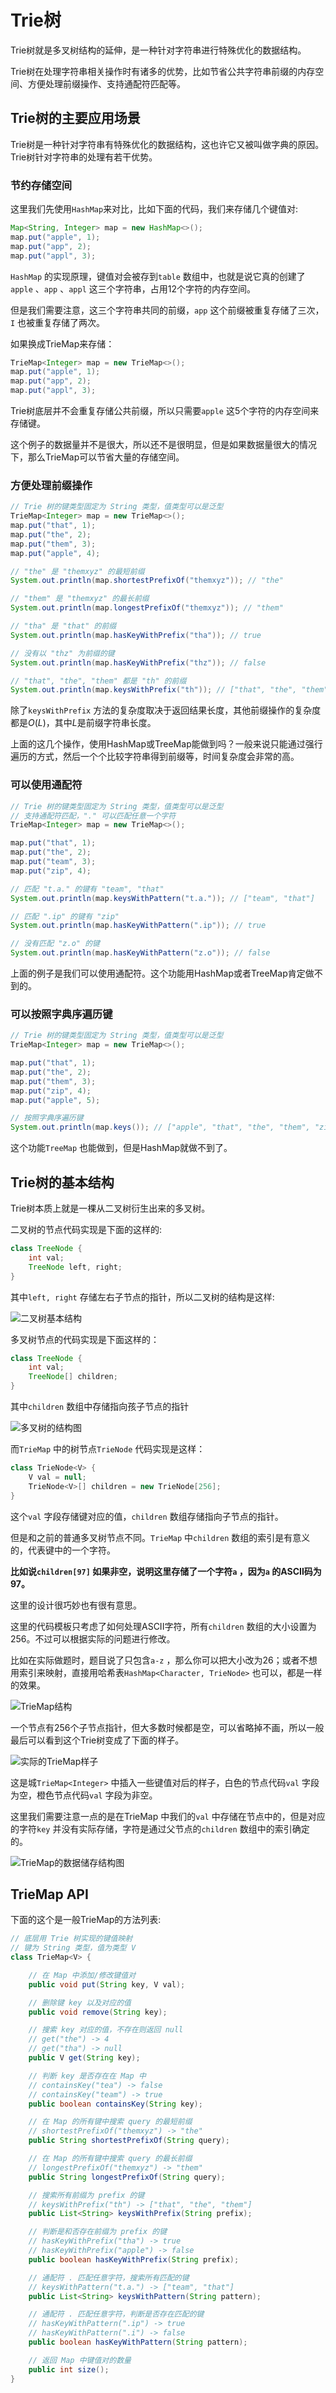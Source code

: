 # Trie树

Trie树就是多叉树结构的延伸，是一种针对字符串进行特殊优化的数据结构。

Trie树在处理字符串相关操作时有诸多的优势，比如节省公共字符串前缀的内存空间、方便处理前缀操作、支持通配符匹配等。

## Trie树的主要应用场景

Trie树是一种针对字符串有特殊优化的数据结构，这也许它又被叫做字典的原因。Trie树针对字符串的处理有若干优势。


### 节约存储空间
这里我们先使用`HashMap`来对比，比如下面的代码，我们来存储几个键值对:
```java
Map<String, Integer> map = new HashMap<>();
map.put("apple", 1);
map.put("app", 2);
map.put("appl", 3);
```

`HashMap` 的实现原理，键值对会被存到`table` 数组中，也就是说它真的创建了`apple` 、`app` 、`appl` 这三个字符串，占用12个字符的内存空间。

但是我们需要注意，这三个字符串共同的前缀，`app` 这个前缀被重复存储了三次，`I` 也被重复存储了两次。

如果换成TrieMap来存储：
```java
TrieMap<Integer> map = new TrieMap<>();
map.put("apple", 1);
map.put("app", 2);
map.put("appl", 3);
```

Trie树底层并不会重复存储公共前缀，所以只需要`apple` 这5个字符的内存空间来存储键。

这个例子的数据量并不是很大，所以还不是很明显，但是如果数据量很大的情况下，那么TrieMap可以节省大量的存储空间。

### 方便处理前缀操作
```java
// Trie 树的键类型固定为 String 类型，值类型可以是泛型
TrieMap<Integer> map = new TrieMap<>();
map.put("that", 1);
map.put("the", 2);
map.put("them", 3);
map.put("apple", 4);

// "the" 是 "themxyz" 的最短前缀
System.out.println(map.shortestPrefixOf("themxyz")); // "the"

// "them" 是 "themxyz" 的最长前缀
System.out.println(map.longestPrefixOf("themxyz")); // "them"

// "tha" 是 "that" 的前缀
System.out.println(map.hasKeyWithPrefix("tha")); // true

// 没有以 "thz" 为前缀的键
System.out.println(map.hasKeyWithPrefix("thz")); // false

// "that", "the", "them" 都是 "th" 的前缀
System.out.println(map.keysWithPrefix("th")); // ["that", "the", "them"]
```

除了`keysWithPrefix` 方法的复杂度取决于返回结果长度，其他前缀操作的复杂度都是$O(L)$，其中$L$是前缀字符串长度。

上面的这几个操作，使用HashMap或TreeMap能做到吗？一般来说只能通过强行遍历的方式，然后一个个比较字符串得到前缀等，时间复杂度会非常的高。

### 可以使用通配符
```java
// Trie 树的键类型固定为 String 类型，值类型可以是泛型
// 支持通配符匹配，"." 可以匹配任意一个字符
TrieMap<Integer> map = new TrieMap<>();

map.put("that", 1);
map.put("the", 2);
map.put("team", 3);
map.put("zip", 4);

// 匹配 "t.a." 的键有 "team", "that"
System.out.println(map.keysWithPattern("t.a.")); // ["team", "that"]

// 匹配 ".ip" 的键有 "zip"
System.out.println(map.hasKeyWithPattern(".ip")); // true

// 没有匹配 "z.o" 的键
System.out.println(map.hasKeyWithPattern("z.o")); // false
```

上面的例子是我们可以使用通配符。这个功能用HashMap或者TreeMap肯定做不到的。

### 可以按照字典序遍历键
```java
// Trie 树的键类型固定为 String 类型，值类型可以是泛型
TrieMap<Integer> map = new TrieMap<>();

map.put("that", 1);
map.put("the", 2);
map.put("them", 3);
map.put("zip", 4);
map.put("apple", 5);

// 按照字典序遍历键
System.out.println(map.keys()); // ["apple", "that", "the", "them", "zip"]
```

这个功能`TreeMap` 也能做到，但是HashMap就做不到了。

## Trie树的基本结构
Trie树本质上就是一棵从二叉树衍生出来的多叉树。

二叉树的节点代码实现是下面的这样的:
```java
class TreeNode {
    int val;
    TreeNode left, right;
}
```

其中`left, right` 存储左右子节点的指针，所以二叉树的结构是这样:

![二叉树基本结构](./images/binary-tree-hand-writing.jpeg)

多叉树节点的代码实现是下面这样的：
```java
class TreeNode {
    int val;
    TreeNode[] children;
}
```

其中`children` 数组中存储指向孩子节点的指针

![多叉树的结构图](./images/multi-tree-node-hand-writing.jpeg)

而`TrieMap` 中的树节点`TrieNode` 代码实现是这样：
```java
class TrieNode<V> {
    V val = null;
    TrieNode<V>[] children = new TrieNode[256];
}
```

这个`val` 字段存储键对应的值，`children` 数组存储指向子节点的指针。

但是和之前的普通多叉树节点不同。`TrieMap` 中`children` 数组的索引是有意义的，代表键中的一个字符。

**比如说`children[97]` 如果非空，说明这里存储了一个字符`a` ，因为`a` 的ASCII码为97。**

这里的设计很巧妙也有很有意思。

这里的代码模板只考虑了如何处理ASCII字符，所有`children` 数组的大小设置为256。不过可以根据实际的问题进行修改。

比如在实际做题时，题目说了只包含`a-z` ，那么你可以把大小改为26；或者不想用索引来映射，直接用哈希表`HashMap<Character, TrieNode>` 也可以，都是一样的效果。

![TrieMap结构](./images/trie-map-structure.jpeg)

一个节点有256个子节点指针，但大多数时候都是空，可以省略掉不画，所以一般最后可以看到这个Trie树变成了下面的样子。

![实际的TrieMap样子](./images/trie-map-with-data.jpeg)

这是城`TrieMap<Integer>` 中插入一些键值对后的样子，白色的节点代码`val` 字段为空，橙色节点代码`val` 字段为非空。

这里我们需要注意一点的是在TrieMap 中我们的`val` 中存储在节点中的，但是对应的字符`key` 并没有实际存储，字符是通过父节点的`children` 数组中的索引确定的。

![TrieMap的数据储存结构图](./images/trie-map-detail.jpeg) 

## TrieMap API
下面的这个是一般TrieMap的方法列表:

```java
// 底层用 Trie 树实现的键值映射
// 键为 String 类型，值为类型 V
class TrieMap<V> {

    // 在 Map 中添加/修改键值对
    public void put(String key, V val);

    // 删除键 key 以及对应的值
    public void remove(String key);

    // 搜索 key 对应的值，不存在则返回 null
    // get("the") -> 4
    // get("tha") -> null
    public V get(String key);

    // 判断 key 是否存在在 Map 中
    // containsKey("tea") -> false
    // containsKey("team") -> true
    public boolean containsKey(String key);

    // 在 Map 的所有键中搜索 query 的最短前缀
    // shortestPrefixOf("themxyz") -> "the"
    public String shortestPrefixOf(String query);

    // 在 Map 的所有键中搜索 query 的最长前缀
    // longestPrefixOf("themxyz") -> "them"
    public String longestPrefixOf(String query);

    // 搜索所有前缀为 prefix 的键
    // keysWithPrefix("th") -> ["that", "the", "them"]
    public List<String> keysWithPrefix(String prefix);

    // 判断是和否存在前缀为 prefix 的键
    // hasKeyWithPrefix("tha") -> true
    // hasKeyWithPrefix("apple") -> false
    public boolean hasKeyWithPrefix(String prefix);

    // 通配符 . 匹配任意字符，搜索所有匹配的键
    // keysWithPattern("t.a.") -> ["team", "that"]
    public List<String> keysWithPattern(String pattern);

    // 通配符 . 匹配任意字符，判断是否存在匹配的键
    // hasKeyWithPattern(".ip") -> true
    // hasKeyWithPattern(".i") -> false
    public boolean hasKeyWithPattern(String pattern);

    // 返回 Map 中键值对的数量
    public int size();
}
```

